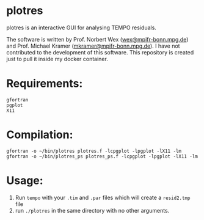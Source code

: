 # plotres
plotres is an interactive GUI for analysing TEMPO residuals. 

The software is written by Prof. Norbert Wex (wex@mpifr-bonn.mpg.de) and Prof. Michael Kramer (mkramer@mpifr-bonn.mpg.de). I have not contributed to the development of this software. This repository is created just to pull it inside my docker container. 

# Requirements:
```
gfortran
pgplot
X11
```
# Compilation:
```
gfortran -o ~/bin/plotres plotres.f -lcpgplot -lpgplot -lX11 -lm
gfortran -o ~/bin/plotres_ps plotres_ps.f -lcpgplot -lpgplot -lX11 -lm 
```

# Usage:

1. Run `tempo` with your `.tim` and `.par` files which will create a `resid2.tmp` file
2. run `./plotres` in the same directory with no other arguments. 
